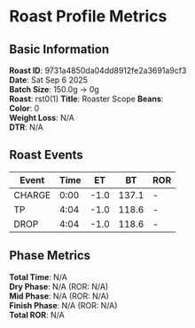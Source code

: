 # Roast Profile Metrics

## Basic Information
**Roast ID**: 9731a4850da04dd8912fe2a3691a9cf3  
**Date**: Sat Sep 6 2025  
**Batch Size**: 150.0g → 0g  
**Roast**: rst0(1)
**Title**: Roaster Scope
**Beans**:   
**Color**: 0  
**Weight Loss**: N/A  
**DTR**: N/A  

## Roast Events

| Event | Time | ET | BT | ROR |
|-------|------|----|----|-----|
| CHARGE | 0:00 | -1.0 | 137.1 | - |
| TP | 4:04 | -1.0 | 118.6 | - |
| DROP | 4:04 | -1.0 | 118.6 | - |

## Phase Metrics
**Total Time**: N/A  
**Dry Phase**: N/A (ROR: N/A)  
**Mid Phase**: N/A (ROR: N/A)  
**Finish Phase**: N/A (ROR: N/A)  
**Total ROR**: N/A  
